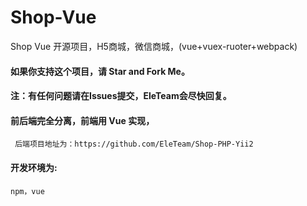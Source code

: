 # Shop-Vue
Shop Vue 开源项目，H5商城，微信商城，(vue+vuex-ruoter+webpack) 

#### 如果你支持这个项目，请 Star and Fork Me。

#### 注：有任何问题请在Issues提交，EleTeam会尽快回复。

#### 前后端完全分离，前端用 Vue 实现，
     后端项目地址为：https://github.com/EleTeam/Shop-PHP-Yii2
     
#### 开发环境为:
    npm，vue
